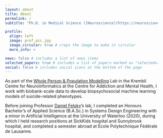 ```yaml
---
layout: about
title: About
permalink: /
subtitle: "Ph.D. in Medical Science ([Neuroscience](https://neuroscience.utoronto.ca/)) at the [University of Toronto](https://ims.utoronto.ca/)"

profile:
  align: left
  image: prof_pic.jpg
  image_circular: true # crops the image to make it circular
  more_info: >

news: false # includes a list of news items
selected_papers: true # includes a list of papers marked as "selected={true}"
social: false # includes social icons at the bottom of the page
---
```


As part of the [Whole Person & Population Modelling](https://www.felskylab.com/) Lab in the Krembil Centre for Neuroinformatics at the Centre for Addiction and Mental Health, I work with biobank-scale data to develop biopsychosocial machine learning models of suicide-related phenotypes.

Before joining Professor [Daniel Felsky](https://scholar.google.ca/citations?hl=en&user=L75YFRkAAAAJ)’s lab, I completed an Honours Bachelor’s of Applied Science (B.A.Sc.) in Systems Design Engineering with a minor in Artificial Intelligence at the University of Waterloo (2020), during which I held research positions at SickKids hospital and Sunnybrook hospital, and completed a semester abroad at École Polytechnique Fédérale de Lausanne.
